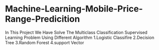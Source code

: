 # Machine-Learning-Mobile-Price-Range-Predicition
In This Project We Have Solve The Multiclass Classification Supervised Learning  Problem Using Different Algorithm
1.Logistic Classifire
2.Decision Tree
3.Random Forest
4.support Vector
